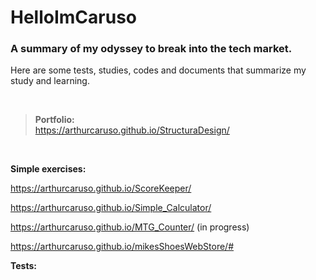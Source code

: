 # HelloImCaruso
### A summary of my odyssey to break into the tech market.
Here are some tests, studies, codes and documents that summarize my study and learning.

 <br />




>**Portfolio:**
><br />
>https://arthurcaruso.github.io/StructuraDesign/

 <br />


**Simple exercises:**

https://arthurcaruso.github.io/ScoreKeeper/

https://arthurcaruso.github.io/Simple_Calculator/

https://arthurcaruso.github.io/MTG_Counter/ (in progress)

https://arthurcaruso.github.io/mikesShoesWebStore/#


**Tests:**


